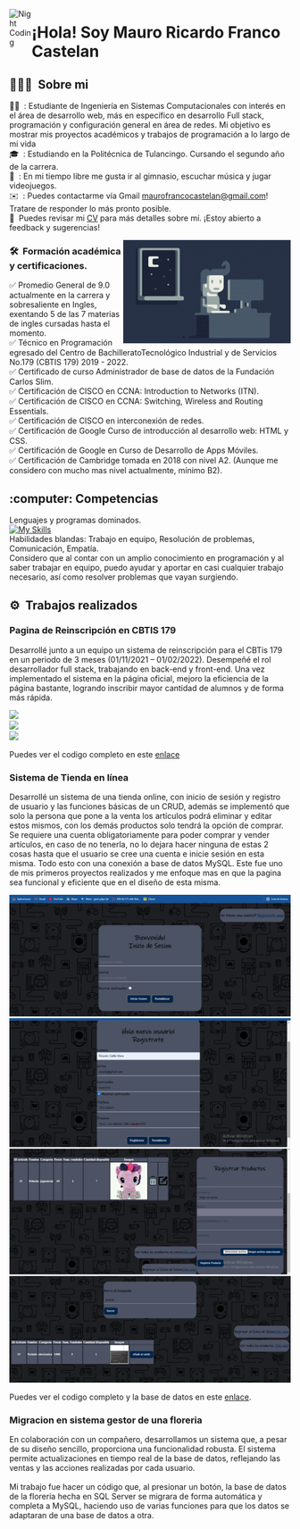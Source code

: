 
<img alt="Night Coding" src="./assets/Hand%20Wave.gif" width='40' align="left"/><h1 align="left">¡Hola! Soy Mauro Ricardo Franco Castelan</h1>

<!-- ## 👋-->

<h2>👨🏻‍💻 &nbsp;Sobre mi</h2>

👨‍💻 &nbsp;: Estudiante de Ingeniería en Sistemas Computacionales con interés en el área de desarrollo web, más en específico en desarrollo Full stack, programación y configuración general en área de redes.
Mi objetivo es mostrar mis proyectos académicos y trabajos de programación a lo largo de mi vida\
🎓 &nbsp;: Estudiando en la Politécnica de Tulancingo. Cursando el segundo año de la carrera.\
:muscle: &nbsp;: En mi tiempo libre me gusta ir al gimnasio, escuchar música y jugar videojuegos.\
✉️ &nbsp;: Puedes contactarme vía Gmail maurofrancocastelan@gmail.com! Tratare de responder lo más pronto posible.\
📄 &nbsp;Puedes revisar mi [CV](https://drive.google.com/file/d/1YCXGr3qkEUlbbVhbr1Oav71XxO9KqXhR/view?usp=sharing) para más detalles sobre mí. ¡Estoy abierto a feedback y sugerencias!


<img alt="Night Coding" src="https://raw.githubusercontent.com/AVS1508/AVS1508/master/assets/Night-Coding.gif" align="right"/>

### 🛠 &nbsp;Formación académica y certificaciones.
:white_check_mark: Promedio General de 9.0 actualmente en la carrera y sobresaliente en Ingles, exentando 5 de las 7 materias de ingles cursadas hasta el momento.\
:white_check_mark: Técnico en Programación egresado del Centro de BachilleratoTecnológico Industrial y de Servicios No.179 (CBTIS 179) 2019 - 2022.\
:white_check_mark: Certificado de curso Administrador de base de datos de la Fundación Carlos Slim.\
:white_check_mark: Certificación de CISCO en CCNA: Introduction to Networks (ITN).\
:white_check_mark: Certificación de CISCO en CCNA: Switching, Wireless and Routing Essentials.\
:white_check_mark: Certificación de CISCO en interconexión de redes.\
:white_check_mark: Certificación de Google Curso de introducción al desarrollo web: HTML y CSS.\
:white_check_mark: Certificación de Google en Curso de Desarrollo de Apps Móviles.\
:white_check_mark: Certificación de Cambridge tomada en 2018 con nivel A2. (Aunque me considero con mucho mas nivel actualmente, mínimo B2).

<h2>:computer: Competencias</h2>

Lenguajes y programas dominados.\
[![My Skills](https://skillicons.dev/icons?i=androidstudio,dart,flutter,bash,c,cs,cpp,java,html,js,css,php,mysql)](https://skillicons.dev)\
Habilidades blandas: Trabajo en equipo, Resolución de problemas, Comunicación, Empatía.\
Considero que al contar con un amplio conocimiento en programación y al saber trabajar en equipo, puedo ayudar y aportar en casi cualquier trabajo necesario, así como resolver problemas que vayan surgiendo.

<h2>⚙️ &nbsp;Trabajos realizados</h2>

<h3>Pagina de Reinscripción en CBTIS 179</h3>
Desarrollé junto a un equipo un sistema de reinscripción para el CBTis 179 en un periodo de 3 meses (01/11/2021 – 01/02/2022). Desempeñé el rol desarrollador full stack, trabajando en 
back-end y front-end. Una vez implementado el sistema en la página oficial, mejoro la eficiencia de la página bastante, logrando inscribir mayor cantidad de alumnos y de forma más rápida.

![](https://github.com/MauroRicardoFrancoCastelan/inscripcionCBTIS/blob/MauroRicardoFrancoCastelan/MauroRicardoFrancoCastelan/registroCBTIS.jpeg)\
![](https://github.com/MauroRicardoFrancoCastelan/inscripcionCBTIS/blob/MauroRicardoFrancoCastelan/MauroRicardoFrancoCastelan/verificarDatosCBTIS.jpeg)\
![](https://github.com/MauroRicardoFrancoCastelan/inscripcionCBTIS/blob/MauroRicardoFrancoCastelan/MauroRicardoFrancoCastelan/comprobanteInscripcionCBTIS.jpeg)

Puedes ver el codigo completo en este [enlace](https://github.com/MauroRicardoFrancoCastelan/inscripcionCBTIS/tree/MauroRicardoFrancoCastelan/MauroRicardoFrancoCastelan)

<h3>Sistema de Tienda en línea</h3>
Desarrollé un sistema de una tienda online, con inicio de sesión y registro de usuario y las funciones básicas de un CRUD, además se implementó que solo la persona que pone a la venta los artículos podrá eliminar y editar estos mismos, con los demás productos solo tendrá la opción de comprar. Se requiere una cuenta obligatoriamente para poder comprar y vender artículos, en caso de no tenerla, no lo dejara hacer ninguna de estas 2 cosas hasta que el usuario se cree una cuenta e inicie sesión en esta misma. Todo esto con una conexión a base de datos MySQL. Este fue uno de mis primeros proyectos realizados y me enfoque mas en que la pagina sea funcional y eficiente que en el diseño de esta misma.
<br>

![](https://github.com/MauroRicardoFrancoCastelan/MauroRicardoFrancoCastelan/blob/main/inicioSesion.png)\
![](https://github.com/MauroRicardoFrancoCastelan/MauroRicardoFrancoCastelan/blob/main/registroTienda.png)\
![](https://github.com/MauroRicardoFrancoCastelan/MauroRicardoFrancoCastelan/blob/main/productosTienda.png)\
![](https://github.com/MauroRicardoFrancoCastelan/MauroRicardoFrancoCastelan/blob/main/barraBusqueda.png)

Puedes ver el codigo completo y la base de datos en este [enlace](https://github.com/MauroRicardoFrancoCastelan/tiendaOnline).

<h3>Migracion en sistema gestor de una floreria</h3>
En colaboración con un compañero, desarrollamos un sistema que, a pesar de su diseño sencillo, proporciona una funcionalidad robusta. El sistema permite actualizaciones en tiempo real de la base de datos, reflejando las ventas y las acciones realizadas por cada usuario.<br><br>
Mi trabajo fue hacer un código que, al presionar un botón, la base de datos de la florería hecha en SQL Server se migrara de forma automática y completa a MySQL, haciendo uso de varias funciones para que los datos se adaptaran de una base de datos a otra.

